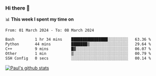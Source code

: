 ### Hi there 👋

📊 **This week I spent my time on**
<!--START_SECTION:waka-->

```txt
From: 01 March 2024 - To: 08 March 2024

Bash         1 hr 34 mins    ████████████████░░░░░░░░░   63.36 %
Python       44 mins         ███████▒░░░░░░░░░░░░░░░░░   29.64 %
C++          9 mins          █▓░░░░░░░░░░░░░░░░░░░░░░░   06.07 %
Other        1 min           ▒░░░░░░░░░░░░░░░░░░░░░░░░   00.79 %
SSH Config   0 secs          ░░░░░░░░░░░░░░░░░░░░░░░░░   00.14 %
```

<!--END_SECTION:waka-->


[![Paul's github stats](https://github-readme-stats.vercel.app/api?username=mickeyouyou&theme=dracula&show_icons=true)](https://github.com/anuraghazra/github-readme-stats)
